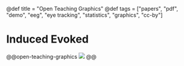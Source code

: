@def title = "Open Teaching Graphics"
@def tags = ["papers", "pdf", "demo", "eeg", "eye tracking", "statistics", "graphics", "cc-by"]

# Induced Evoked


@@open-teaching-graphics
![](/assets/teaching-resources/inducedEvoked.png)
@@


